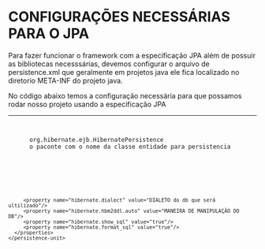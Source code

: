 # CONFIGURAÇÕES NECESSÁRIAS PARA O JPA

<p>
  Para fazer funcionar o framework com a especificação JPA além de possuir as bibliotecas necesssárias, devemos configurar o arquivo de persistence.xml que geralmente em projetos java ele fica localizado no diretorio META-INF do projeto java.
</p>

<p>No código abaixo temos a configuração necessária para que possamos rodar nosso projeto usando a especificação JPA</p>

---
<code>
  <persistence-unit name="nome-do-banco ou o nome de sua preferencia">
      <provider>org.hibernate.ejb.HibernatePersistence</provider>
      <class>o paconte com o nome da classe entidade para persistencia</class>
      <properties>
         <property name="javax.persistence.jdbc.driver" value="DRIVER do db que será ultilizado"/>
         <property name="javax.persistence.jdbc.url" value="URL do db que será ultilizado"/>
         <property name="javax.persistence.jdbc.user" value="USUÁRIO do db que será ultilizado"/>
         <property name="javax.persistence.jdbc.password" value="SENHA do db que será ultilizado"/>

         <property name="hibernate.dialect" value="DIALETO do db que será ultilizado"/>
         <property name="hibernate.hbm2ddl.auto" value="MANEIRA DE MANIPULAÇÃO DO DB"/>
         <property name="hibernate.show_sql" value="true"/>
         <property name="hibernate.format_sql" value="true"/>
      </properties>
    </persistence-unit>
</cody>
